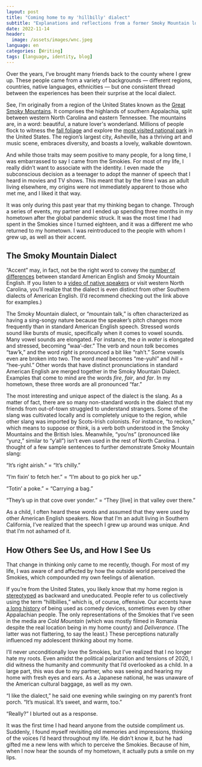 ```yaml
---
layout: post
title: "Coming home to my 'hillbilly' dialect"
subtitle: "Explanations and reflections from a former Smoky Mountain local"
date: 2022-11-14
header:
  image: /assets/images/wnc.jpeg
language: en
categories: [Writing]
tags: [language, identity, blog]
---
```


Over the years, I’ve brought many friends back to the county where I grew up. These people came from a variety of backgrounds — different regions, countries, native languages, ethnicities — but one consistent thread between the experiences has been their surprise at the local dialect.

See, I’m originally from a region of the United States known as the [Great Smoky Mountains](https://en.wikipedia.org/wiki/Great_Smoky_Mountains). It comprises the highlands of southern Appalachia, split between western North Carolina and eastern Tennessee. The mountains are, in a word: beautiful, a nature lover's wonderland. Millions of people flock to witness the [fall foliage](https://blueridgemountainlife.com/fall-foliage/) and explore the [most visited national park](https://www.nps.gov/grsm/index.htm) in the United States. The region’s largest city, Asheville, has a thriving art and music scene, embraces diversity, and boasts a lovely, walkable downtown.

And while those traits may seem positive to many people, for a long time, I was embarrassed to say I came from the Smokies. For most of my life, I really didn’t want to associate with the identity. I even made the subconscious decision as a teenager to adopt the manner of speech that I heard in movies and TV shows. This meant that by the time I was an adult living elsewhere, my origins were not immediately apparent to those who met me, and I liked it that way.

It was only during this past year that my thinking began to change. Through a series of events, my partner and I ended up spending three months in my hometown after the global pandemic struck. It was the most time I had spent in the Smokies since I turned eighteen, and it was a different me who returned to my hometown. I was reintroduced to the people with whom I grew up, as well as their accent.

## The Smoky Mountain Dialect

“Accent” may, in fact, not be the right word to convey the [number of differences](http://artsandsciences.sc.edu/appalachianenglish/node/796) between standard American English and Smoky Mountain English. If you listen to a [video of native speakers](https://youtu.be/03iwAY4KlIU) or visit western North Carolina, you’ll realize that the dialect is even distinct from other Southern dialects of American English. (I’d recommend checking out the link above for examples.)

The Smoky Mountain dialect, or “mountain talk,” is often characterized as having a sing-songy nature because the speaker’s pitch changes more frequently than in standard American English speech. Stressed words sound like bursts of music, specifically when it comes to vowel sounds. Many vowel sounds are elongated. For instance, the _a_ in _water_ is elongated and stressed, becoming “waa’-der.” The verb and noun _talk_ becomes “taw’k,” and the word _right_ is pronounced a bit like “rah’t.” Some vowels even are broken into two. The word _meal_ becomes “me-yuhl” and _hill_ = “hee-yuhl.” Other words that have distinct pronunciations in standard American English are merged together in the Smoky Mountain Dialect. Examples that come to mind are the words _fire_, _fair_, and _far_. In my hometown, these three words are all pronounced “far.”

The most interesting and unique aspect of the dialect is the slang. As a matter of fact, there are so many non-standard words in the dialect that my friends from out-of-town struggled to understand strangers. Some of the slang was cultivated locally and is completely unique to the region, while other slang was imported by Scots-Irish colonists. For instance, “to reckon,” which means to suppose or think, is a verb both understood in the Smoky Mountains and the British Isles. Meanwhile, “you’ns” (pronounced like “yunz,” similar to “y’all”) isn’t even used in the rest of North Carolina. I thought of a few sample sentences to further demonstrate Smoky Mountain slang:

“It’s right airish.” = “It’s chilly.”

“I’m fixin’ to fetch her.” = “I’m about to go pick her up.”

“Totin’ a poke.” = “Carrying a bag.”

“They’s up in that cove over yonder.” = “They [live] in that valley over there.”

As a child, I often heard these words and assumed that they were used by other American English speakers. Now that I’m an adult living in Southern California, I’ve realized that the speech I grew up around was unique. And that I’m not ashamed of it.

## How Others See Us, and How I See Us

That change in thinking only came to me recently, though. For most of my life, I was aware of and affected by how the outside world perceived the Smokies, which compounded my own feelings of alienation.

If you’re from the United States, you likely know that my home region is [stereotyped](https://en.wikipedia.org/wiki/Appalachian_stereotypes#:~:text=Appalachians%2C%20residents%20of%20the%20United,smoking%2C%20overall%2Dwearing%20farmers.) as backward and uneducated. People refer to us collectively using the term “hillbillies,” which is, of course, offensive. Our accents have [a long history](https://libraryguides.berea.edu/hillbillyvideos) of being used as comedy devices, sometimes even by other Appalachian people. The only representations of the Smokies that I’ve seen in the media are _Cold Mountain_ (which was mostly filmed in Romania despite the real location being in my home county) and _Deliverance_. (The latter was not flattering, to say the least.) These perceptions naturally influenced my adolescent thinking about my home.

I’ll never unconditionally love the Smokies, but I’ve realized that I no longer hate my roots. Even amidst the political polarization and tensions of 2020, I did witness the humanity and community that I’d overlooked as a child. In a large part, this was due to my partner, who was seeing and hearing my home with fresh eyes and ears. As a Japanese national, he was unaware of the American cultural baggage, as well as my own.

“I like the dialect,” he said one evening while swinging on my parent’s front porch. “It’s musical. It’s sweet, and warm, too.”

“Really?” I blurted out as a response.

It was the first time I had heard anyone from the outside compliment us. Suddenly, I found myself revisiting old memories and impressions, thinking of the voices I’d heard throughout my life. He didn’t know it, but he had gifted me a new lens with which to perceive the Smokies. Because of him, when I now hear the sounds of my hometown, it actually puts a smile on my lips.